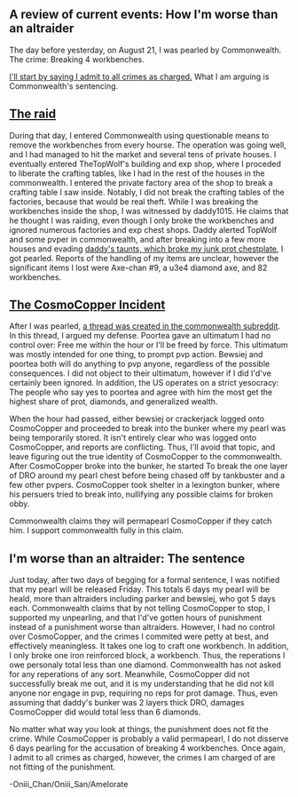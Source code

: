 A review of current events: How I'm worse than an altraider
---

The day before yesterday, on August 21, I was pearled by Commonwealth. The crime: Breaking 4 workbenches.

[I'll start by saying I admit to all crimes as charged.](https://youtu.be/wMLB3OeVfH4)
What I am arguing is Commonwealth's sentencing.

## [The raid](https://www.reddit.com/r/CivCommonwealth/comments/6v8ifd/topwolf_v_onii_san/)

During that day, I entered Commonwealth using questionable means to remove the workbenches from every hourse.
The operation was going well, and I had managed to hit the market and several tens of private houses.
I eventually entered TheTopWolf's building and exp shop, where I proceded to liberate the crafting tables, like I had in the rest of the houses in the commonwealth.
I entered the private factory area of the shop to break a crafting table I saw inside. 
Notably, I did not break the crafting tables of the factories, because that would be real theft.
While I was breaking the workbenches inside the shop, I was witnessed by daddy1015. He claims that he thought I was raiding,
even though I only broke the workbenches and ignored numerous factories and exp chest shops.
Daddy alerted TopWolf and some pvper in commonwealth, and after breaking into a few more houses and evading [daddy's taunts, which broke my junk prot chestplate](https://cdn.discordapp.com/attachments/236326157899923456/349409336130404352/unknown.png), I got pearled.
Reports of the handling of my items are unclear, however the significant items I lost were Axe-chan #9, a u3e4 diamond axe, and 82 workbenches.

## [The CosmoCopper Incident](https://www.reddit.com/r/civclassics/comments/6v8oqn/bewsiej_cosmocopper_is_raiding_commonwealth_and/)

After I was pearled, [a thread was created in the commonwealth subreddit](https://www.reddit.com/r/CivCommonwealth/comments/6v8ifd/topwolf_v_onii_san/).
In this thread, I argued my defense. Poortea gave an ultimatum I had no control over: Free me within the hour or I'll be freed by force.
This ultimatum was mostly intended for one thing, to prompt pvp action. 
Bewsiej and poortea both will do anything to pvp anyone, regardless of the possible consequences.
I did not object to their ultimatum, however if I did I'd've certainly been ignored. 
In addition, the US operates on a strict yesocracy:
The people who say yes to poortea and agree with him the most get the highest share of prot, diamonds, and generalized wealth.

When the hour had passed, either bewsiej or crackerjack logged onto CosmoCopper and proceeded to break into the bunker where my pearl was being temporarily stored.
It isn't entirely clear who was logged onto CosmoCopper, and reports are conflicting. 
Thus, I'll avoid that topic, and leave figuring out the true identity of CosmoCopper to the commonwealth. 
After CosmoCopper broke into the bunker, he started To break the one layer of DRO around my pearl chest before being chased off
by tankbuster and a few other pvpers.
CosmoCopper took shelter in a lexington bunker, where his persuers tried to break into, nullifying any possible claims for broken obby.

Commonwealth claims they will permapearl CosmoCopper if they catch him. I support commonwealth fully in this claim.

## I'm worse than an altraider: The sentence

Just today, after two days of begging for a formal sentence, I was notified that my pearl will be released Friday. 
This totals 6 days my pearl will be heald, more than altraiders including parker and bewsiej, who got 5 days each.
Commonwealth claims that by not telling CosmoCopper to stop, I supported my unpearling, 
and that I'd've gotten hours of punishment instead of a punishment worse than altraiders. 
However, I had no control over CosmoCopper, and the crimes I commited were petty at best, and effectively meaningless.
It takes one log to craft one workbench. In addition, I only broke one iron reinforced block, a workbench. 
Thus, the reperations I owe personaly total less than one diamond. Commonwealth has not asked for any reperations of any sort.
Meanwhile, CosmoCopper did not successfully break me out, and it is my understanding that he did not kill anyone nor engage
in pvp, requiring no reps for prot damage. 
Thus, even assuming that daddy's bunker was 2 layers thick DRO, damages CosmoCopper did would total less than 6 diamonds.

No matter what way you look at things, the punishment does not fit the crime. 
While CosmoCopper is probably a valid permapearl, I do not disserve 6 days pearling for the accusation of breaking 4 workbenches.
Once again, I admit to all crimes as charged, however, the crimes I am charged of are not fitting of the punishment.

-Oniii_Chan/Oniii_San/Amelorate

